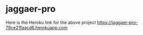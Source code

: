 # jaggaer-pro

Here is the Heroku link for the above project
https://jaggaer-pro-79ce21faacd6.herokuapp.com
